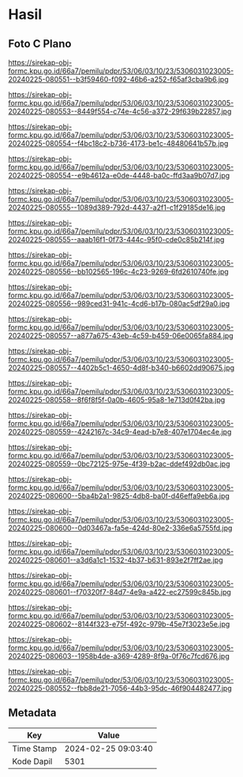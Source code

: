 # Hasil

## Foto C Plano

https://sirekap-obj-formc.kpu.go.id/66a7/pemilu/pdpr/53/06/03/10/23/5306031023005-20240225-080551--b3f59460-f092-46b6-a252-f65af3cba9b6.jpg

https://sirekap-obj-formc.kpu.go.id/66a7/pemilu/pdpr/53/06/03/10/23/5306031023005-20240225-080553--8449f554-c74e-4c56-a372-29f639b22857.jpg

https://sirekap-obj-formc.kpu.go.id/66a7/pemilu/pdpr/53/06/03/10/23/5306031023005-20240225-080554--f4bc18c2-b736-4173-be1c-48480641b57b.jpg

https://sirekap-obj-formc.kpu.go.id/66a7/pemilu/pdpr/53/06/03/10/23/5306031023005-20240225-080554--e9b4612a-e0de-4448-ba0c-ffd3aa9b07d7.jpg

https://sirekap-obj-formc.kpu.go.id/66a7/pemilu/pdpr/53/06/03/10/23/5306031023005-20240225-080555--1089d389-792d-4437-a2f1-c1f29185de16.jpg

https://sirekap-obj-formc.kpu.go.id/66a7/pemilu/pdpr/53/06/03/10/23/5306031023005-20240225-080555--aaab16f1-0f73-444c-95f0-cde0c85b214f.jpg

https://sirekap-obj-formc.kpu.go.id/66a7/pemilu/pdpr/53/06/03/10/23/5306031023005-20240225-080556--bb102565-196c-4c23-9269-6fd2610740fe.jpg

https://sirekap-obj-formc.kpu.go.id/66a7/pemilu/pdpr/53/06/03/10/23/5306031023005-20240225-080556--989ced31-941c-4cd6-b17b-080ac5df29a0.jpg

https://sirekap-obj-formc.kpu.go.id/66a7/pemilu/pdpr/53/06/03/10/23/5306031023005-20240225-080557--a877a675-43eb-4c59-b459-06e0065fa884.jpg

https://sirekap-obj-formc.kpu.go.id/66a7/pemilu/pdpr/53/06/03/10/23/5306031023005-20240225-080557--4402b5c1-4650-4d8f-b340-b6602dd90675.jpg

https://sirekap-obj-formc.kpu.go.id/66a7/pemilu/pdpr/53/06/03/10/23/5306031023005-20240225-080558--8f6f8f5f-0a0b-4605-95a8-1e713d0f42ba.jpg

https://sirekap-obj-formc.kpu.go.id/66a7/pemilu/pdpr/53/06/03/10/23/5306031023005-20240225-080559--4242167c-34c9-4ead-b7e8-407e1704ec4e.jpg

https://sirekap-obj-formc.kpu.go.id/66a7/pemilu/pdpr/53/06/03/10/23/5306031023005-20240225-080559--0bc72125-975e-4f39-b2ac-ddef492db0ac.jpg

https://sirekap-obj-formc.kpu.go.id/66a7/pemilu/pdpr/53/06/03/10/23/5306031023005-20240225-080600--5ba4b2a1-9825-4db8-ba0f-d46effa9eb6a.jpg

https://sirekap-obj-formc.kpu.go.id/66a7/pemilu/pdpr/53/06/03/10/23/5306031023005-20240225-080600--0d03467a-fa5e-424d-80e2-336e6a5755fd.jpg

https://sirekap-obj-formc.kpu.go.id/66a7/pemilu/pdpr/53/06/03/10/23/5306031023005-20240225-080601--a3d6a1c1-1532-4b37-b631-893e2f7ff2ae.jpg

https://sirekap-obj-formc.kpu.go.id/66a7/pemilu/pdpr/53/06/03/10/23/5306031023005-20240225-080601--f70320f7-84d7-4e9a-a422-ec27599c845b.jpg

https://sirekap-obj-formc.kpu.go.id/66a7/pemilu/pdpr/53/06/03/10/23/5306031023005-20240225-080602--8144f323-e75f-492c-979b-45e7f3023e5e.jpg

https://sirekap-obj-formc.kpu.go.id/66a7/pemilu/pdpr/53/06/03/10/23/5306031023005-20240225-080603--1958b4de-a369-4289-8f9a-0f76c7fcd676.jpg

https://sirekap-obj-formc.kpu.go.id/66a7/pemilu/pdpr/53/06/03/10/23/5306031023005-20240225-080552--fbb8de21-7056-44b3-95dc-46f904482477.jpg


## Metadata

| Key        | Value               |
| ---------- | ------------------- |
| Time Stamp | 2024-02-25 09:03:40 |
| Kode Dapil | 5301                |



